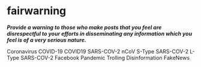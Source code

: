# fairwarning


***Provide a warning to those who make posts that you feel are disrespectful to your efforts in disseminating any information 
which you feel is of a very serious nature.***

Coronavirus
COVID-19
COVID19
SARS-COV-2
nCoV
S-Type SARS-COV-2
L-Type SARS-COV-2
Facebook
Pandemic
Trolling
Disinformation
FakeNews
